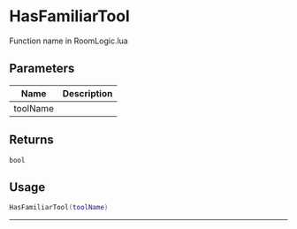 # HasFamiliarTool

Function name in RoomLogic.lua

## Parameters

| Name     | Description |
| -------- | ----------- |
| toolName |             |

## Returns

`bool`

## Usage

```lua
HasFamiliarTool(toolName)
```

---
